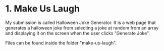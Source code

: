 # 1. Make Us Laugh

My submission is called Halloween Joke Generator. It is a web page that generates a halloween joke from selecting a joke at random from an array and displaying it on the screen when the user clicks "Generate Joke".

Files can be found inside the folder "make-us-laugh".
